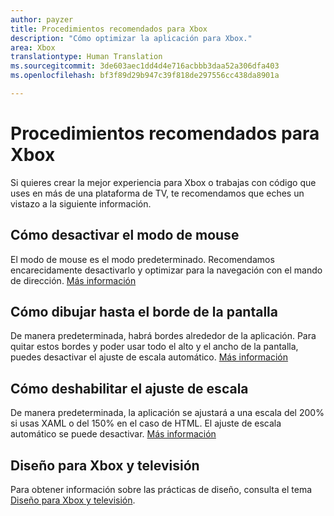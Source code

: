 ```yaml
---
author: payzer
title: Procedimientos recomendados para Xbox
description: "Cómo optimizar la aplicación para Xbox."
area: Xbox
translationtype: Human Translation
ms.sourcegitcommit: 3de603aec1dd4d4e716acbbb3daa52a306dfa403
ms.openlocfilehash: bf3f89d29b947c39f818de297556cc438da8901a

---
```


# Procedimientos recomendados para Xbox
Si quieres crear la mejor experiencia para Xbox o trabajas con código que uses en más de una plataforma de TV, te recomendamos que eches un vistazo a la siguiente información.  

## Cómo desactivar el modo de mouse
El modo de mouse es el modo predeterminado. Recomendamos encarecidamente desactivarlo y optimizar para la navegación con el mando de dirección. [Más información](how-to-disable-mouse-mode.md)

## Cómo dibujar hasta el borde de la pantalla
De manera predeterminada, habrá bordes alrededor de la aplicación. Para quitar estos bordes y poder usar todo el alto y el ancho de la pantalla, puedes desactivar el ajuste de escala automático.  [Más información](turn-off-overscan.md)

## Cómo deshabilitar el ajuste de escala
De manera predeterminada, la aplicación se ajustará a una escala del 200% si usas XAML o del 150% en el caso de HTML. El ajuste de escala automático se puede desactivar.  [Más información](disable-scaling.md)

## Diseño para Xbox y televisión
Para obtener información sobre las prácticas de diseño, consulta el tema [Diseño para Xbox y televisión](https://msdn.microsoft.com/windows/uwp/input-and-devices/designing-for-tv?f=255&MSPPError=-2147217396#mouse-mode).


<!--HONumber=Jul16_HO2-->


